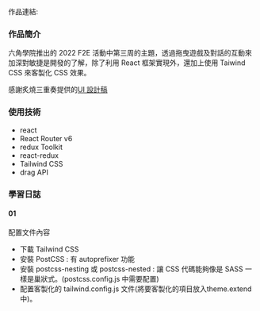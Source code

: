 作品連結: []()

### 作品簡介

六角學院推出的 2022 F2E 活動中第三周的主題，透過拖曳遊戲及對話的互動來加深對敏捷是開發的了解，除了利用 React 框架實現外，還加上使用 Taiwind CSS 來客製化 CSS 效果。

感謝炙燒三重奏提供的[UI 設計稿](https://2022.thef2e.com/users/12061549261446883382)

### 使用技術

- react
- React Router v6
- redux Toolkit
- react-redux
- Tailwind CSS
- drag API

### 學習日誌

#### 01

配置文件內容

- 下載 Tailwind CSS
- 安裝 PostCSS : 有 autoprefixer 功能
- 安裝 postcss-nesting 或 postcss-nested : 讓 CSS 代碼能夠像是 SASS 一樣是巢狀式。(postcss.config.js 中需要配置)
- 配置客製化的 tailwind.config.js 文件(將要客製化的項目放入theme.extend中)。
